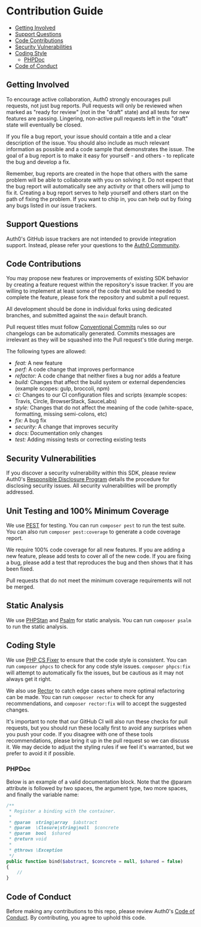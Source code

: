 # Contribution Guide

-   [Getting Involved](#getting-involved)
-   [Support Questions](#support-questions)
-   [Code Contributions](#code-contributions)
-   [Security Vulnerabilities](#security-vulnerabilities)
-   [Coding Style](#coding-style)
    -   [PHPDoc](#phpdoc)
-   [Code of Conduct](#code-of-conduct)

## Getting Involved

To encourage active collaboration, Auth0 strongly encourages pull requests, not just bug reports. Pull requests will only be reviewed when marked as "ready for review" (not in the "draft" state) and all tests for new features are passing. Lingering, non-active pull requests left in the "draft" state will eventually be closed.

If you file a bug report, your issue should contain a title and a clear description of the issue. You should also include as much relevant information as possible and a code sample that demonstrates the issue. The goal of a bug report is to make it easy for yourself - and others - to replicate the bug and develop a fix.

Remember, bug reports are created in the hope that others with the same problem will be able to collaborate with you on solving it. Do not expect that the bug report will automatically see any activity or that others will jump to fix it. Creating a bug report serves to help yourself and others start on the path of fixing the problem. If you want to chip in, you can help out by fixing any bugs listed in our issue trackers.

## Support Questions

Auth0's GitHub issue trackers are not intended to provide integration support. Instead, please refer your questions to the [Auth0 Community](https://community.auth0.com).

## Code Contributions

You may propose new features or improvements of existing SDK behavior by creating a feature request within the repository's issue tracker. If you are willing to implement at least some of the code that would be needed to complete the feature, please fork the repository and submit a pull request.

All development should be done in individual forks using dedicated branches, and submitted against the `main` default branch.

Pull request titles must follow [Conventional Commits](https://www.conventionalcommits.org/en/v1.0.0/) rules so our changelogs can be automatically generated. Commits messages are irrelevant as they will be squashed into the Pull request's title during merge.

The following types are allowed:

-   _feat:_ A new feature
-   _perf:_ A code change that improves performance
-   _refactor:_ A code change that neither fixes a bug nor adds a feature
-   _build:_ Changes that affect the build system or external dependencies (example scopes: gulp, broccoli, npm)
-   _ci:_ Changes to our CI configuration files and scripts (example scopes: Travis, Circle, BrowserStack, SauceLabs)
-   _style:_ Changes that do not affect the meaning of the code (white-space, formatting, missing semi-colons, etc)
-   _fix:_ A bug fix
-   _security:_ A change that improves security
-   _docs:_ Documentation only changes
-   _test:_ Adding missing tests or correcting existing tests

## Security Vulnerabilities

If you discover a security vulnerability within this SDK, please review Auth0's [Responsible Disclosure Program](https://auth0.com/responsible-disclosure-policy) details the procedure for disclosing security issues. All security vulnerabilities will be promptly addressed.

## Unit Testing and 100% Minimum Coverage

We use [PEST](https://pestphp.com/) for testing. You can run `composer pest` to run the test suite. You can also run `composer pest:coverage` to generate a code coverage report.

We require 100% code coverage for all new features. If you are adding a new feature, please add tests to cover all of the new code. If you are fixing a bug, please add a test that reproduces the bug and then shows that it has been fixed.

Pull requests that do not meet the minimum coverage requirements will not be merged.

## Static Analysis

We use [PHPStan](https://phpstan.org) and [Psalm](https://psalm.dev/) for static analysis. You can run `composer psalm` to run the static analysis.

## Coding Style

We use [PHP CS Fixer](https://github.com/PHP-CS-Fixer/PHP-CS-Fixer) to ensure that the code style is consistent. You can run `composer phpcs` to check for any code style issues. `composer phpcs:fix` will attempt to automatically fix the issues, but be cautious as it may not always get it right.

We also use [Rector](https://github.com/rectorphp/rector) to catch edge cases where more optimal refactoring can be made. You can run `composer rector` to check for any recommendations, and `composer rector:fix` will to accept the suggested changes.

It's important to note that our GitHub CI will also run these checks for pull requests, but you should run these locally first to avoid any surprises when you push your code. If you disagree with one of these tools recommendations, please bring it up in the pull request so we can discuss it. We may decide to adjust the styling rules if we feel it's warranted, but we prefer to avoid it if possible.

### PHPDoc

Below is an example of a valid documentation block. Note that the @param attribute is followed by two spaces, the argument type, two more spaces, and finally the variable name:

```php
/**
 * Register a binding with the container.
 *
 * @param  string|array  $abstract
 * @param  \Closure|string|null  $concrete
 * @param  bool  $shared
 * @return void
 *
 * @throws \Exception
 */
public function bind($abstract, $concrete = null, $shared = false)
{
    //
}
```

## Code of Conduct

Before making any contributions to this repo, please review Auth0's [Code of Conduct](https://github.com/auth0/open-source-template/blob/master/CODE-OF-CONDUCT.md). By contributing, you agree to uphold this code.
